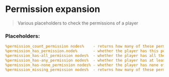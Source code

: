 # Permission expansion
> Various placeholders to check the permissions of a player

### Placeholders:
```yaml
%permission_count_permission nodes%    - returns how many of these permissions the player has
%permission_has_permission.node%       - whether the player has this permission
%permission_has-all_permission nodes%  - whether the player has all these permissions
%permission_has-any_permission nodes%  - whether the player has at least one of these permissions
%permission_has-none_permission nodes% - whether the player has none of these permissions
%permission_missing_permission nodes%  - returns how many of these permissions the player is missing
```